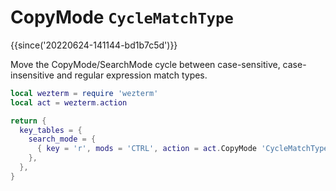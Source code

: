 # CopyMode `CycleMatchType`

{{since('20220624-141144-bd1b7c5d')}}

Move the CopyMode/SearchMode cycle between case-sensitive, case-insensitive
and regular expression match types.

```lua
local wezterm = require 'wezterm'
local act = wezterm.action

return {
  key_tables = {
    search_mode = {
      { key = 'r', mods = 'CTRL', action = act.CopyMode 'CycleMatchType' },
    },
  },
}
```

